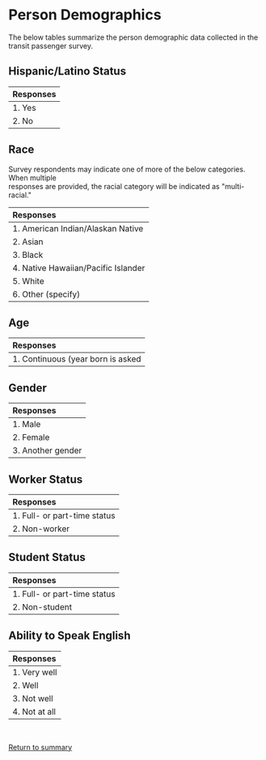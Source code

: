# Person Demographics


The below tables summarize the person demographic data collected in the transit passenger survey.


## Hispanic/Latino Status


| **Responses**                      |
|:-----------------------------------|
| 1. Yes                             |
| 2. No                              |
	    

## Race


Survey respondents may indicate one of more of the below categories. When multiple  
responses are provided, the racial category will be indicated as "multi-racial."


| **Responses**                      |
|:-----------------------------------|
| 1. American Indian/Alaskan Native  |
| 2. Asian                           |
| 3. Black                           |
| 4. Native Hawaiian/Pacific Islander|
| 5. White                           |
| 6. Other (specify)                 |
  

## Age


| **Responses**                      |
|:-----------------------------------|
| 1. Continuous (year born is asked  |


## Gender


| **Responses**                      |
|:-----------------------------------|
| 1. Male                            |
| 2. Female                          |
| 3. Another gender                  |


## Worker Status


| **Responses**                      |
|:-----------------------------------|
| 1. Full- or part-time status       |
| 2. Non-worker                      |


## Student Status


| **Responses**                      |
|:-----------------------------------|
| 1. Full- or part-time status       |
| 2. Non-student                     |


## Ability to Speak English


| **Responses**                      |
|:-----------------------------------|
| 1. Very well                       |
| 2. Well                            |
| 3. Not well                        |
| 4. Not at all                      |


<br/>  

[Return to summary](README.md/#person-demographics)
